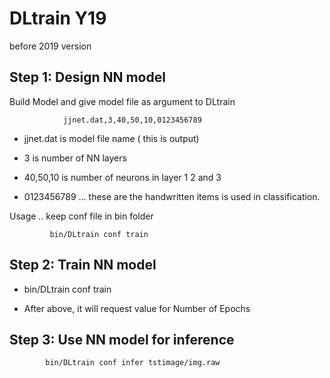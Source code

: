 # DLtrain Y19

before 2019 version

## Step 1:  Design NN model
Build Model and give model file as argument to DLtrain

                jjnet.dat,3,40,50,10,0123456789

* jjnet.dat is model file name ( this is output) 

*  3 is number of NN layers 

*  40,50,10 is number of neurons in layer 1 2 and 3

*  0123456789 ... these are the handwritten items is used in classification.

Usage .. keep conf file in bin folder  

             bin/DLtrain conf train
 

## Step 2:  Train NN model

* bin/DLtrain conf  train

* After above, it will request  value  for Number of Epochs 

## Step 3:  Use NN model for inference

            bin/DLtrain conf infer tstimage/img.raw



